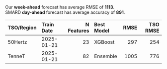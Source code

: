 
Our __week-ahead__ forecast has average RMSE of __1113__.  
SMARD __day-ahead__ forecast has average accuracy of __891__. 
    
| TSO/Region   | Train Date   |   N Features | Best Model   |   RMSE |   TSO RMSE |
|:-------------|:-------------|-------------:|:-------------|-------:|-----------:|
| 50Hertz      | 2025-01-21   |           23 | XGBoost      |    297 |        254 |
| TenneT       | 2025-01-21   |           82 | Ensemble     |   1005 |        776 |